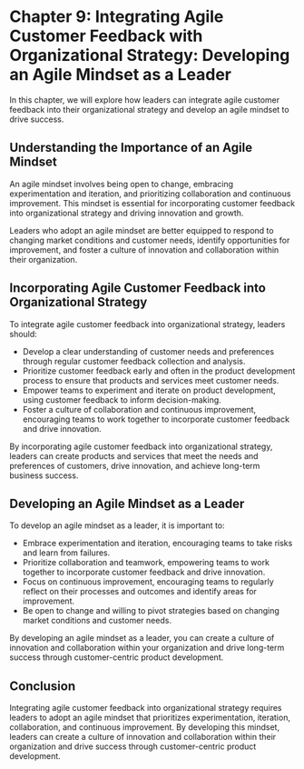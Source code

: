 Chapter 9: Integrating Agile Customer Feedback with Organizational Strategy: Developing an Agile Mindset as a Leader
====================================================================================================================

In this chapter, we will explore how leaders can integrate agile customer feedback into their organizational strategy and develop an agile mindset to drive success.

Understanding the Importance of an Agile Mindset
------------------------------------------------

An agile mindset involves being open to change, embracing experimentation and iteration, and prioritizing collaboration and continuous improvement. This mindset is essential for incorporating customer feedback into organizational strategy and driving innovation and growth.

Leaders who adopt an agile mindset are better equipped to respond to changing market conditions and customer needs, identify opportunities for improvement, and foster a culture of innovation and collaboration within their organization.

Incorporating Agile Customer Feedback into Organizational Strategy
------------------------------------------------------------------

To integrate agile customer feedback into organizational strategy, leaders should:

* Develop a clear understanding of customer needs and preferences through regular customer feedback collection and analysis.
* Prioritize customer feedback early and often in the product development process to ensure that products and services meet customer needs.
* Empower teams to experiment and iterate on product development, using customer feedback to inform decision-making.
* Foster a culture of collaboration and continuous improvement, encouraging teams to work together to incorporate customer feedback and drive innovation.

By incorporating agile customer feedback into organizational strategy, leaders can create products and services that meet the needs and preferences of customers, drive innovation, and achieve long-term business success.

Developing an Agile Mindset as a Leader
---------------------------------------

To develop an agile mindset as a leader, it is important to:

* Embrace experimentation and iteration, encouraging teams to take risks and learn from failures.
* Prioritize collaboration and teamwork, empowering teams to work together to incorporate customer feedback and drive innovation.
* Focus on continuous improvement, encouraging teams to regularly reflect on their processes and outcomes and identify areas for improvement.
* Be open to change and willing to pivot strategies based on changing market conditions and customer needs.

By developing an agile mindset as a leader, you can create a culture of innovation and collaboration within your organization and drive long-term success through customer-centric product development.

Conclusion
----------

Integrating agile customer feedback into organizational strategy requires leaders to adopt an agile mindset that prioritizes experimentation, iteration, collaboration, and continuous improvement. By developing this mindset, leaders can create a culture of innovation and collaboration within their organization and drive success through customer-centric product development.
